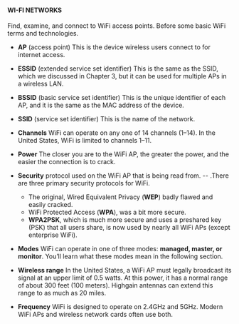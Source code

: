 #### WI-FI NETWORKS
Find, examine, and connect to Wi­Fi access points. 
Before some basic Wi­Fi terms and technologies.
 - **AP** (access point) This is the device wireless users connect to for internet access. 
 - **ESSID** (extended service set identifier) This is the same as the SSID, which we discussed in Chapter 3, but it can be used for multiple APs in a wireless LAN. 
 - **BSSID** (basic service set identifier) This is the unique identifier of each AP, and it is the same as the MAC address of the device. 
 - **SSID** (service set identifier) This is the name of the network. 
 - **Channels** Wi­Fi can operate on any one of 14 channels (1–14). In the United States, Wi­Fi is limited to channels 1–11. 
 - **Power** The closer you are to the Wi­Fi AP, the greater the power, and the easier the connection is to crack. 
 - **Security** protocol used on the Wi­Fi AP that is being read from. 
    -- .There are three primary security protocols for Wi­Fi. 
     - The original, Wired Equivalent Privacy (**WEP**) badly flawed and easily cracked. 
      - Wi­Fi Protected Access (**WPA**), was a bit more secure. 
      -  **WPA2­PSK**, which is much more secure and uses a preshared key (PSK) that all users share, is now used by nearly all Wi­Fi APs (except enterprise Wi­Fi). 

- **Modes** Wi­Fi can operate in one of three modes: **managed, master, or monitor**. You’ll learn what these modes mean in the following section. 
- **Wireless range** In the United States, a Wi­Fi AP must legally broadcast its signal at an upper limit of 0.5 watts. At this power, it has a normal range of about 300 feet (100 meters). High­gain antennas can extend this range to as much as 20 miles. 
- **Frequency** Wi­Fi is designed to operate on 2.4GHz and 5GHz. Modern Wi­Fi APs and wireless network cards often use both.

